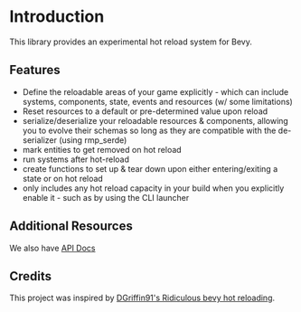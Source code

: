 # Introduction

This library provides an experimental hot reload system for Bevy.

## Features

- Define the reloadable areas of your game explicitly - which can include systems, components, state, events and resources (w/ some limitations)
- Reset resources to a default or pre-determined value upon reload
- serialize/deserialize your reloadable resources & components, allowing you to evolve their schemas so long as they are compatible with the de-serializer (using rmp_serde)
- mark entities to get removed on hot reload
- run systems after hot-reload
- create functions to set up & tear down upon either entering/exiting a state or on hot reload
- only includes any hot reload capacity in your build when you explicitly enable it - such as by using the CLI launcher

## Additional Resources

We also have [API Docs](https://lee-orr.github.io/dexterous_developer/doc/dexterous_developer/index.html)

## Credits

This project was inspired by [DGriffin91's Ridiculous bevy hot reloading](https://github.com/DGriffin91/ridiculous_bevy_hot_reloading).
